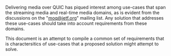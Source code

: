 Delivering media over QUIC has piqued interest among use-cases that span the streaming media and real-time media domains, as is evident from the discussions on the "moq@ietf.org" mailing list. Any solution that addresses these use-cases should take into account requirements from these domains.

This document is an attempt to compile a common set of requirements that is charactersitics of use-cases that a proposed solution might attempt to solve.
